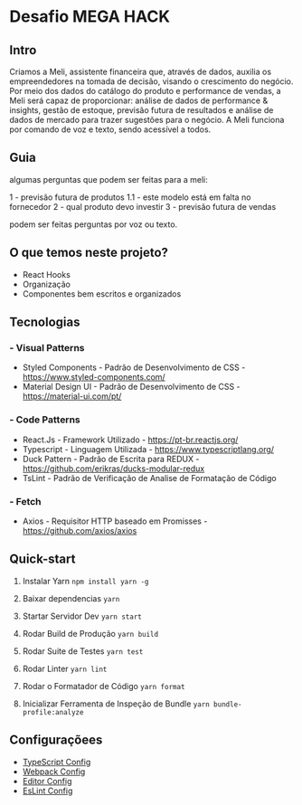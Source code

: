 # **Desafio MEGA HACK**

## **Intro**

Criamos a Meli, assistente financeira que, através de dados, auxilia os empreendedores na tomada de decisão, visando o crescimento do negócio. Por meio dos dados do catálogo do produto e performance de vendas, a Meli será capaz de proporcionar: análise de dados de performance & insights, gestão de estoque, previsão futura de resultados e análise de dados de mercado para trazer sugestões para o negócio. A Meli funciona por comando de voz e texto, sendo acessível a todos.

## **Guia**

algumas perguntas que podem ser feitas para a meli:

1 - previsão futura de produtos
1.1 - este modelo está em falta no fornecedor
2 - qual produto devo investir
3 - previsão futura de vendas

podem ser feitas perguntas por voz ou texto.

## **O que temos neste projeto?**

- React Hooks
- Organização
- Componentes bem escritos e organizados

## **Tecnologias**

### - Visual Patterns

- Styled Components - Padrão de Desenvolvimento de CSS - https://www.styled-components.com/
- Material Design UI - Padrão de Desenvolvimento de CSS - https://material-ui.com/pt/

### - Code Patterns

- React.Js - Framework Utilizado - https://pt-br.reactjs.org/
- Typescript - Linguagem Utilizada - https://www.typescriptlang.org/
- Duck Pattern - Padrão de Escrita para REDUX - https://github.com/erikras/ducks-modular-redux
- TsLint - Padrão de Verificação de Analise de Formatação de Código

### - Fetch

- Axios - Requisitor HTTP baseado em Promisses - https://github.com/axios/axios

## **Quick-start**

1. Instalar Yarn
   `npm install yarn -g`

2. Baixar dependencias
   `yarn`

3. Startar Servidor Dev
   `yarn start`

4. Rodar Build de Produção
   `yarn build`

5. Rodar Suite de Testes
   `yarn test`

6. Rodar Linter
   `yarn lint`

7. Rodar o Formatador de Código
   `yarn format`

8. Inicializar Ferramenta de Inspeção de Bundle
   `yarn bundle-profile:analyze`

## **Configuraçõees**

- [TypeScript Config](./tsconfig.json)
- [Webpack Config](./config/webpack.config.js)
- [Editor Config](./.editorconfig)
- [EsLint Config](./.eslintrc.js)
